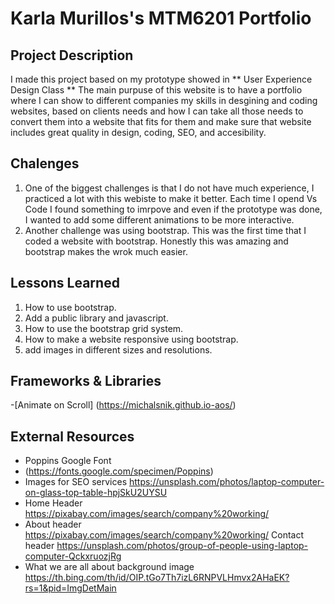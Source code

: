 # Karla Murillos's MTM6201 Portfolio

## Project Description
I made this project based on my prototype showed in ** User Experience Design Class ** 
The main purpuse of this website is to have a portfolio where I can show to different companies my skills in desgining and coding websites, based on clients needs and how I can take all those needs to convert them into a website that fits for them and make sure that website includes great quality in design, coding, SEO, and accesibility.

## Chalenges
1. One of the biggest challenges is that I do not have much experience, I practiced a lot with this webiste to make it better. Each time I opend Vs Code I found something to imrpove and even if the prototype was done, I wanted to add some different  animations to be more interactive.
2. Another challenge was using bootstrap. This was the first time that I coded a website with bootstrap. Honestly this was amazing and bootstrap makes the wrok much easier.

## Lessons Learned
1. How to use bootstrap.
2. Add a public library and javascript.
3. How to use the bootstrap grid system.
4. How to make a website responsive using bootstrap.
5. add images in different sizes and resolutions.

## Frameworks & Libraries
-[Animate on Scroll] (https://michalsnik.github.io-aos/)

## External Resources
- Poppins Google Font
- (https://fonts.google.com/specimen/Poppins)
- Images for SEO services https://unsplash.com/photos/laptop-computer-on-glass-top-table-hpjSkU2UYSU
- Home Header https://pixabay.com/images/search/company%20working/
- About header https://pixabay.com/images/search/company%20working/
Contact header https://unsplash.com/photos/group-of-people-using-laptop-computer-QckxruozjRg
- What we are all about background image https://th.bing.com/th/id/OIP.tGo7Th7izL6RNPVLHmvx2AHaEK?rs=1&pid=ImgDetMain





